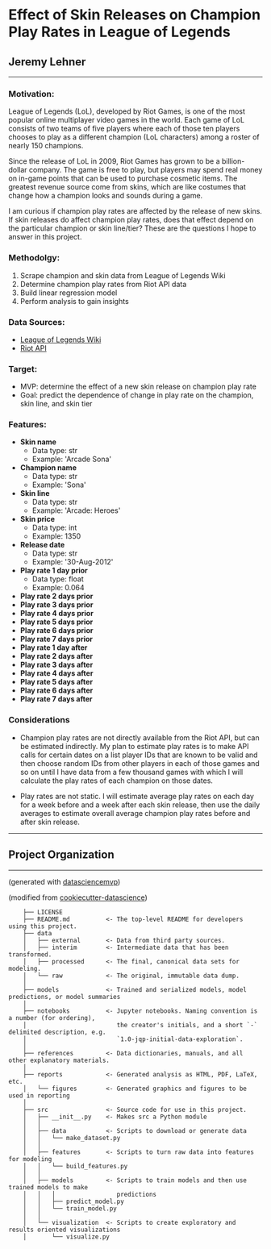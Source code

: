 # Effect of Skin Releases on Champion Play Rates in League of Legends
## Jeremy Lehner

---

### Motivation:

League of Legends (LoL), developed by Riot Games, is one of the most popular online multiplayer video games in the world. Each game of LoL consists of two teams of five players where each of those ten players chooses to play as a different champion (LoL characters) among a roster of nearly 150 champions. 

Since the release of LoL in 2009, Riot Games has grown to be a billion-dollar company. The game is free to play, but players may spend real money on in-game points that can be used to purchase cosmetic items. The greatest revenue source come from skins, which are like costumes that change how a champion looks and sounds during a game.

I am curious if champion play rates are affected by the release of new skins. If skin releases do affect champion play rates, does that effect depend on the particular champion or skin line/tier? These are the questions I hope to answer in this project.

### Methodolgy:
1. Scrape champion and skin data from League of Legends Wiki
2. Determine champion play rates from Riot API data
3. Build linear regression model
4. Perform analysis to gain insights

### Data Sources:
* [League of Legends Wiki](https://leagueoflegends.fandom.com/wiki/League_of_Legends_Wiki)
* [Riot API](https://developer.riotgames.com/)

### Target:
* MVP: determine the effect of a new skin release on champion play rate
* Goal: predict the dependence of change in play rate on the champion, skin line, and skin tier

### Features:
* __Skin name__
  * Data type: str
  * Example: 'Arcade Sona'
* __Champion name__
  * Data type: str
  * Example: 'Sona'
* __Skin line__
  * Data type: str
  * Example: 'Arcade: Heroes'
* __Skin price__
  * Data type: int
  * Example: 1350
* __Release date__
  * Data type: str
  * Example: '30-Aug-2012'
* __Play rate 1 day prior__
  * Data type: float
  * Example: 0.064
* __Play rate 2 days prior__
* __Play rate 3 days prior__
* __Play rate 4 days prior__
* __Play rate 5 days prior__
* __Play rate 6 days prior__
* __Play rate 7 days prior__
* __Play rate 1 day after__
* __Play rate 2 days after__
* __Play rate 3 days after__
* __Play rate 4 days after__
* __Play rate 5 days after__
* __Play rate 6 days after__
* __Play rate 7 days after__

### Considerations
* Champion play rates are not directly available from the Riot API, but can be estimated indirectly. My plan to estimate play rates is to make API calls for certain dates on a list player IDs that are known to be valid and then choose random IDs from other players in each of those games and so on until I have data from a few thousand games with which I will calculate the play rates of each champion on those dates.


* Play rates are not static. I will estimate average play rates on each day for a week before and a week after each skin release, then use the daily averages to estimate overall average champion play rates before and after skin release.

---

## Project Organization 
------------

(generated with [datasciencemvp](https://github.com/cliffclive/datasciencemvp/))

(modified from [cookiecutter-datascience](https://drivendata.github.io/cookiecutter-data-science/))

```
    ├── LICENSE
    ├── README.md          <- The top-level README for developers using this project.
    ├── data
    │   ├── external       <- Data from third party sources.
    │   ├── interim        <- Intermediate data that has been transformed.
    │   ├── processed      <- The final, canonical data sets for modeling.
    │   └── raw            <- The original, immutable data dump.
    │
    ├── models             <- Trained and serialized models, model predictions, or model summaries
    │
    ├── notebooks          <- Jupyter notebooks. Naming convention is a number (for ordering),
    │                         the creator's initials, and a short `-` delimited description, e.g.
    │                         `1.0-jqp-initial-data-exploration`.
    │
    ├── references         <- Data dictionaries, manuals, and all other explanatory materials.
    │
    ├── reports            <- Generated analysis as HTML, PDF, LaTeX, etc.
    │   └── figures        <- Generated graphics and figures to be used in reporting
    │
    ├── src                <- Source code for use in this project.
    │   ├── __init__.py    <- Makes src a Python module
    │   │
    │   ├── data           <- Scripts to download or generate data
    │   │   └── make_dataset.py
    │   │
    │   ├── features       <- Scripts to turn raw data into features for modeling
    │   │   └── build_features.py
    │   │
    │   ├── models         <- Scripts to train models and then use trained models to make
    │   │   │                 predictions
    │   │   ├── predict_model.py
    │   │   └── train_model.py
    │   │
    │   └── visualization  <- Scripts to create exploratory and results oriented visualizations
    │       └── visualize.py
```
